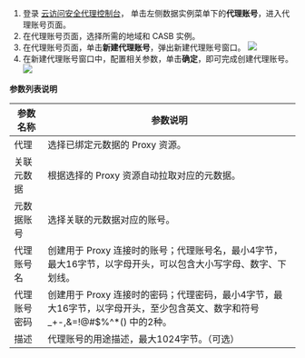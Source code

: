 1. 登录 [云访问安全代理控制台](https://console.cloud.tencent.com/casb)， 单击左侧数据实例菜单下的**代理账号**，进入代理账号页面。
2. 在代理账号页面，选择所需的地域和 CASB 实例。
3. 在代理账号页面，单击**新建代理账号**，弹出新建代理账号窗口。
![](https://qcloudimg.tencent-cloud.cn/raw/0548c47708ac4a592f04613613b3ca92.png)
4. 在新建代理账号窗口中，配置相关参数，单击**确定**，即可完成创建代理账号。
![](https://main.qcloudimg.com/raw/2de69e522fe728ed3c6af0a5e281ea19.png)

**参数列表说明**

| 参数名称     | 参数说明                                                     |
| ------------ | ------------------------------------------------------------ |
| 代理         | 选择已绑定元数据的 Proxy 资源。                              |
| 关联元数据   | 根据选择的 Proxy 资源自动拉取对应的元数据。                  |
| 元数据账号   | 选择关联的元数据对应的账号。                                 |
| 代理账号名   | 创建用于 Proxy 连接时的账号；代理账号名，最小4字节，最大16字节，以字母开头，可以包含大小写字母、数字、下划线。 |
| 代理账号密码 | 创建用于 Proxy 连接时的密码；代理密码，最小4字节，最大16字节，以字母开头，至少包含英文、数字和符号 _+-,&=!@#$%^*() 中的2种。 |
| 描述         | 代理账号的用途描述，最大1024字节。（可选）                   |
